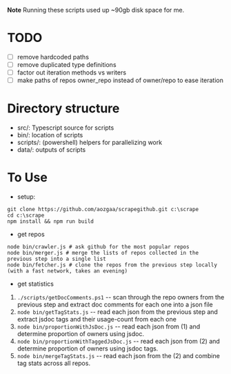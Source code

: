 **Note** Running these scripts used up ~90gb disk space for me.

# TODO
- [ ] remove hardcoded paths
- [ ] remove duplicated type definitions
- [ ] factor out iteration methods vs writers
- [ ] make paths of repos owner_repo instead of owner/repo to ease iteration

# Directory structure
- src/: Typescript source for scripts
- bin/: location of scripts
- scripts/: (powershell) helpers for parallelizing work
- data/: outputs of scripts


# To Use

- setup:
```
git clone https://github.com/aozgaa/scrapegithub.git c:\scrape
cd c:\scrape
npm install && npm run build
```
- get repos
 ```
node bin/crawler.js # ask github for the most popular repos
node bin/merger.js # merge the lists of repos collected in the previous step into a single list
node bin/fetcher.js # clone the repos from the previous step locally (with a fast network, takes an evening)
```
- get statistics
1) `./scripts/getDocComments.ps1` -- scan through the repo owners from the previous step and extract doc comments for each one into a json file
2) `node bin/getTagStats.js` -- read each json from the previous step and extract jsdoc tags and their usage-count from each one
3) `node bin/proportionWithJsDoc.js` -- read each json from (1) and determine proportion of owners using jsdoc.
4) `node bin/proportionWithTaggedJsDoc.js` -- read each json from (2) and determine proportion of owners using jsdoc tags.
5) `node bin/mergeTagStats.js` -- read each json from the (2) and combine tag stats across all repos.
